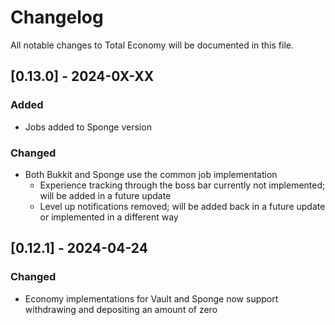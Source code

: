 # Changelog

All notable changes to Total Economy will be documented in this file.

## [0.13.0] - 2024-0X-XX

### Added

- Jobs added to Sponge version

### Changed

- Both Bukkit and Sponge use the common job implementation
    - Experience tracking through the boss bar currently not implemented; will be added in a future update
    - Level up notifications removed; will be added back in a future update or implemented in a different way

## [0.12.1] - 2024-04-24

### Changed

- Economy implementations for Vault and Sponge now support withdrawing and depositing an amount of zero
